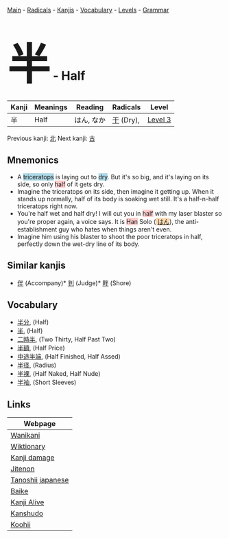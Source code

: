 <style> bigfont {font-size: 100px}</style>
[Main](../README.md) -
[Radicals](../radicals.md) -
[Kanjis](../kanjis.md) -
[Vocabulary](../vocabulary.md) -
[Levels](../levels.md) -
[Grammar](../grammar.md)
# <bigfont> 半</bigfont> - Half 

| Kanji | Meanings | Reading | Radicals | Level |
| --- | --- | --- | --- | --- |
| 半 | Half | はん, なか | [干](../radicals/干.md) (Dry),  | [Level 3](../levels/wk_level3.md) |

Previous kanji: [北](北.md) Next kanji: [古](古.md) 

## Mnemonics
 * A <span style="background-color:#ADD8E6"> triceratops</span> is laying out to <span style="background-color:#ADD8E6"> dry</span>. But it's so big, and it's laying on its side, so only <span style="background-color:#ffcccb"> half</span> of it gets dry.
* Imagine the triceratops on its side, then imagine it getting up. When it stands up normally, half of its body is soaking wet still. It's a half-n-half triceratops right now.
* You're half wet and half dry! I will cut you in <span style="background-color:#ffcccb"> half</span> with my laser blaster so you're proper again, a voice says. It is  <span style="background-color:#ffcccb"> Han</span> Solo (<span style="background-color:#fed8b1"> [はん](https://jisho.org/search/はん)</span>), the anti-establishment guy who hates when things aren't even.
* Imagine him using his blaster to shoot the poor triceratops in half, perfectly down the wet-dry line of its body.


## Similar kanjis
 * [伴](伴.md) (Accompany)* [判](判.md) (Judge)* [畔](畔.md) (Shore)


## Vocabulary
 * [半分](../vocabulary/半.md), (Half)
* [半](../vocabulary/半.md), (Half)
* [二時半](../vocabulary/半.md), (Two Thirty, Half Past Two)
* [半額](../vocabulary/半.md), (Half Price)
* [中途半端](../vocabulary/半.md), (Half Finished, Half Assed)
* [半径](../vocabulary/半.md), (Radius)
* [半裸](../vocabulary/半.md), (Half Naked, Half Nude)
* [半袖](../vocabulary/半.md), (Short Sleeves)



## Links 

| Webpage |
| --- |
| [Wanikani          ](https://www.wanikani.com/kanji/半) |
| [Wiktionary        ](https://en.wiktionary.org/wiki/半) |
| [Kanji damage      ](http://www.kanjidamage.com/kanji/search?utf8=✓&q=半) |
| [Jitenon           ](https://jitenon.com/kanji/半) |
| [Tanoshii japanese ](https://www.tanoshiijapanese.com/dictionary/kanji.cfm?k=半) |
| [Baike             ](https://baike.baidu.com/item/半) |
| [Kanji Alive       ](https://app.kanjialive.com/半) |
| [Kanshudo          ](https://www.kanshudo.com/searchmn?q=半) |
| [Koohii            ](https://kanji.koohii.com/study/kanji/半) |
